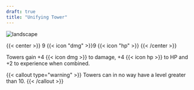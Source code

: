 ```yaml
---
draft: true
title: "Unifying Tower"
---
```


![landscape](/images/towers/towerS_76.png)

{{< center >}}
9 {{< icon "dmg" >}}9 {{< icon "hp" >}}
{{< /center >}}

Towers gain +4 {{< icon dmg >}} to damage, +4 {{< icon hp >}} to HP and +2 to experience when combined.

{{< callout type="warning" >}}
Towers can in no way have a level greater than 10.
{{< /callout >}}